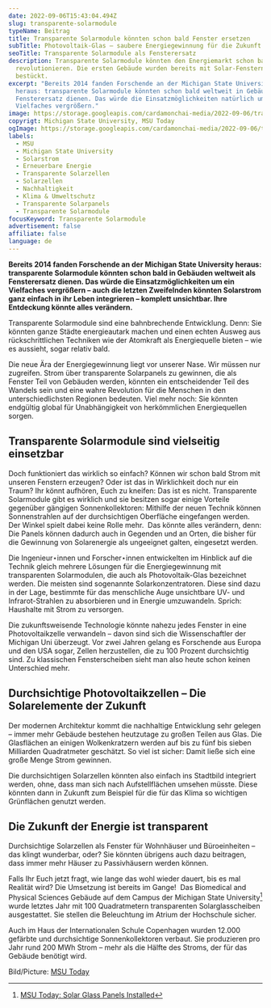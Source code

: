 ```yaml
---
date: 2022-09-06T15:43:04.494Z
slug: transparente-solarmodule
typeName: Beitrag
title: Transparente Solarmodule könnten schon bald Fenster ersetzen
subTitle: Photovoltaik-Glas – saubere Energiegewinnung für die Zukunft
seoTitle: Transparente Solarmodule als Fensterersatz
description: Transparente Solarmodule könnten den Energiemarkt schon bald
  revolutionieren. Die ersten Gebäude wurden bereits mit Solar-Fenstern
  bestückt.
excerpt: "Bereits 2014 fanden Forschende an der Michigan State University
  heraus: transparente Solarmodule könnten schon bald weltweit in Gebäuden als
  Fensterersatz dienen. Das würde die Einsatzmöglichkeiten natürlich um ein
  Vielfaches vergrößern."
image: https://storage.googleapis.com/cardamonchai-media/2022-09-06/transparente-solarzellen-msu-jpeg-imagine-78a8e8_908d93_1024_768/640.webp
copyrigt: Michigan State University, MSU Today
ogImage: https://storage.googleapis.com/cardamonchai-media/2022-09-06/transparente-solarzellen-msu-fb-jpeg-imagine-c8c8c8_8e8c93_1200_628/640.webp
labels:
  - MSU
  - Michigan State University
  - Solarstrom
  - Erneuerbare Energie
  - Transparente Solarzellen
  - Solarzellen
  - Nachhaltigkeit
  - Klima & Umweltschutz
  - Transparente Solarpanels
  - Transparente Solarmodule
focusKeyword: Transparente Solarmodule
advertisement: false
affiliate: false
language: de
---
```

**Bereits 2014 fanden Forschende an der Michigan State University heraus: transparente Solarmodule könnten schon bald in Gebäuden weltweit als Fensterersatz dienen. Das würde die Einsatzmöglichkeiten um ein Vielfaches vergrößern – auch die letzten Zweifelnden könnten Solarstrom ganz einfach in ihr Leben integrieren – komplett unsichtbar. Ihre Entdeckung könnte alles verändern.**

Transparente Solarmodule sind eine bahnbrechende Entwicklung. Denn: Sie könnten ganze Städte energieautark machen und einen echten Ausweg aus rückschrittlichen Techniken wie der Atomkraft als Energiequelle bieten – wie es aussieht, sogar relativ bald.

Die neue Ära der Energiegewinnung liegt vor unserer Nase. Wir müssen nur zugreifen. Strom über transparente Solarpanels zu gewinnen, die als Fenster Teil von Gebäuden werden, könnten ein entscheidender Teil des Wandels sein und eine wahre Revolution für die Menschen in den unterschiedlichsten Regionen bedeuten. Viel mehr noch: Sie könnten endgültig global für Unabhängigkeit von herkömmlichen Energiequellen sorgen.

## Transparente Solarmodule sind vielseitig einsetzbar

Doch funktioniert das wirklich so einfach? Können wir schon bald Strom mit unseren Fenstern erzeugen? Oder ist das in Wirklichkeit doch nur ein Traum? Ihr könnt aufhören, Euch zu kneifen: Das ist es nicht. Transparente Solarmodule gibt es wirklich und sie besitzen sogar einige Vorteile gegenüber gängigen Sonnenkollektoren: Mithilfe der neuen Technik können Sonnenstrahlen auf der durchsichtigen Oberfläche eingefangen werden. Der Winkel spielt dabei keine Rolle mehr.  Das könnte alles verändern, denn: Die Panels können dadurch auch in Gegenden und an Orten, die bisher für die Gewinnung von Solarenergie als ungeeignet galten, eingesetzt werden.

Die Ingenieur⋆innen und Forscher⋆innen entwickelten im Hinblick auf die Technik gleich mehrere Lösungen für die Energiegewinnung mit transparenten Solarmodulen, die auch als Photovoltaik-Glas bezeichnet werden. Die meisten sind sogenannte Solarkonzentratoren. Diese sind dazu in der Lage, bestimmte für das menschliche Auge unsichtbare UV- und Infrarot-Strahlen zu absorbieren und in Energie umzuwandeln. Sprich: Haushalte mit Strom zu versorgen. 

Die zukunftsweisende Technologie könnte nahezu jedes Fenster in eine Photovoltaikzelle verwandeln – davon sind sich die Wissenschaftler der Michigan Uni überzeugt. Vor zwei Jahren gelang es Forschende aus Europa und den USA sogar, Zellen herzustellen, die zu 100 Prozent durchsichtig sind. Zu klassischen Fensterscheiben sieht man also heute schon keinen Unterschied mehr.

## Durchsichtige Photovoltaikzellen – Die Solarelemente der Zukunft

Der modernen Architektur kommt die nachhaltige Entwicklung sehr gelegen – immer mehr Gebäude bestehen heutzutage zu großen Teilen aus Glas. Die Glasflächen an einigen Wolkenkratzern werden auf bis zu fünf bis sieben Milliarden Quadratmeter geschätzt. So viel ist sicher: Damit ließe sich eine große Menge Strom gewinnen.

Die durchsichtigen Solarzellen könnten also einfach ins Stadtbild integriert werden, ohne, dass man sich nach Aufstellflächen umsehen müsste. Diese könnten dann in Zukunft zum Beispiel für die für das Klima so wichtigen Grünflächen genutzt werden.

## Die Zukunft der Energie ist transparent

Durchsichtige Solarzellen als Fenster für Wohnhäuser und Büroeinheiten – das klingt wunderbar, oder? Sie könnten übrigens auch dazu beitragen, dass immer mehr Häuser zu Passivhäusern werden können.

Falls Ihr Euch jetzt fragt, wie lange das wohl wieder dauert, bis es mal Realität wird? Die Umsetzung ist bereits im Gange!  Das Biomedical and Physical Sciences Gebäude auf dem Campus der Michigan State University[^1] wurde letztes Jahr mit 100 Quadratmetern transparenten Solarglasscheiben ausgestattet. Sie stellen die Beleuchtung im Atrium der Hochschule sicher. 

Auch im Haus der Internationalen Schule Copenhagen wurden 12.000 gefärbte und durchsichtige Sonnenkollektoren verbaut. Sie produzieren pro Jahr rund 200 MWh Strom – mehr als die Hälfte des Stroms, der für das Gebäude benötigt wird.

Bild/Picture: [MSU Today](https://msutoday.msu.edu/news/2017/transparent-solar-technology-represents-wave-of-the-future)

[^1]: [MSU Today: Solar Glass Panels Installed](https://msutoday.msu.edu/news/2021/solar-glass-panels-installed)